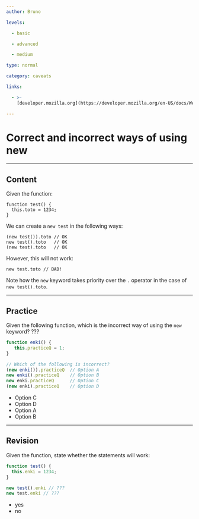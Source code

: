 ```yaml
---
author: Bruno

levels:

  - basic

  - advanced

  - medium

type: normal

category: caveats

links:

  - >-
    [developer.mozilla.org](https://developer.mozilla.org/en-US/docs/Web/JavaScript/Reference/Operators/new){documentation}

---
```

# Correct and incorrect ways of using new

---
## Content

Given the function:

```
function test() {
  this.toto = 1234;
}

```
We can create a `new test` in the following ways:
```
(new test()).toto // OK
new test().toto   // OK
(new test).toto   // OK
```

However, this will not work:

```
new test.toto // BAD!
```

Note how the `new` keyword takes priority over the `.` operator in the case of `new test().toto`.

---
## Practice

Given the following function, which is the incorrect way of using the `new` keyword? ???

```javascript
function enki() {
   this.practiceQ = 1;
}

// Which of the following is incorrect?
(new enki()).practiceQ  // Option A
new enki().practiceQ    // Option B
new enki.practiceQ      // Option C
(new enki).practiceQ    // Option D
```

* Option C
* Option D
* Option A
* Option B

---
## Revision

Given the function, state whether the statements will work:
```javascript
function test() {
  this.enki = 1234;
}

new test().enki // ???
new test.enki // ???
```

* yes
* no
